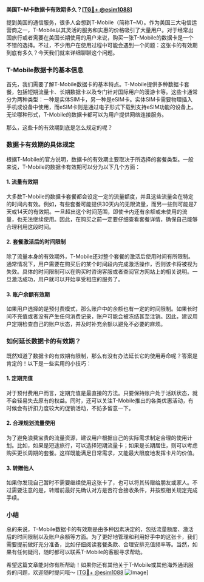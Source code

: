 **美国T~M卡数据卡有效期多久？[[TG💪+ @esim1088](https://t.me/s/esim1088)]**

提到美国的通信服务，很多人会想到T-Mobile（简称T~M）。作为美国三大电信运营商之一，T-Mobile以其灵活的服务和实惠的价格吸引了大量用户。对于经常出国旅行或者需要在美国长期使用的用户来说，购买一张T-Mobile的数据卡是一个不错的选择。不过，不少用户在使用过程中可能会遇到一个问题：这张卡的有效期到底有多久？今天我们就来详细聊聊这个问题。

### T-Mobile数据卡的基本信息

首先，我们需要了解T-Mobile数据卡的基本特点。T-Mobile提供多种数据卡套餐，包括短期流量卡、长期数据卡以及专门针对国际用户的漫游卡等。这些卡通常分为两种类型：一种是实体SIM卡，另一种是eSIM卡。实体SIM卡需要物理插入手机或设备中使用，而eSIM卡则是通过电子形式下载到支持eSIM功能的设备上。无论哪种形式，T-Mobile的数据卡都可以为用户提供网络连接服务。

那么，这些卡的有效期到底是怎么规定的呢？

### 数据卡有效期的具体规定

根据T-Mobile的官方说明，数据卡的有效期主要取决于所选择的套餐类型。一般来说，T-Mobile的数据卡有效期可以分为以下几个方面：

#### 1. 流量有效期
大多数T-Mobile的数据卡套餐都会设定一定的流量额度，并且这些流量会在特定的时间内有效。例如，有些套餐可能提供30天内的无限流量，而另一些则可能是7天或14天的有效期。一旦超出这个时间范围，即使卡内还有余额或未使用的流量，也无法继续使用。因此，在购买之前一定要仔细查看套餐详情，确保自己能够合理利用这段时间。

#### 2. 套餐激活后的时间限制
除了流量本身的有效期外，T-Mobile还对整个套餐的激活后使用时间有所限制。通常情况下，用户需要在购买后的某个时间段内完成激活操作，否则该卡将被视为失效。具体的时间限制可以在购买时咨询客服或者查阅官方网站上的相关说明。一旦激活成功，用户就可以开始享受相应的服务了。

#### 3. 账户余额有效期
如果用户选择的是预付费模式，那么账户中的余额也有一定的时间限制。如果长时间不充值或者没有产生任何消费记录，账户可能会被冻结甚至注销。因此，建议用户定期检查自己的账户状态，并及时补充余额以避免不必要的麻烦。

### 如何延长数据卡的有效期？

既然知道了数据卡的有效期有限制，那么有没有办法延长它的使用寿命呢？答案是肯定的！以下是一些实用的小技巧：

#### 1. 定期充值
对于预付费用户而言，定期充值是最直接的方法。只要保持账户处于活跃状态，就不会轻易失去原有的权益。同时，还可以关注T-Mobile推出的各类优惠活动，有时候会有折扣力度较大的促销活动，不妨多留意一下。

#### 2. 合理规划流量使用
为了避免浪费宝贵的流量资源，建议用户根据自己的实际需求制定合理的使用计划。比如，如果是短途旅行，可以选择短期流量卡；如果是长期居住，则可以考虑购买更长周期的套餐。这样既能满足日常需求，又能最大限度地发挥卡片的价值。

#### 3. 转赠他人
如果你发现自己暂时不需要继续使用这张卡了，也可以将其转赠给朋友或家人。不过需要注意的是，转赠前最好先确认对方是否符合接收条件，并按照相关规定完成手续。

### 小结

总的来说，T-Mobile数据卡的有效期是由多种因素决定的，包括流量额度、激活后的时间限制以及账户余额等方面。为了更好地管理和利用好手中的这张卡，我们需要提前做好充分准备，比如仔细阅读套餐条款、合理安排充值频率等。当然，如果有任何疑问，随时都可以联系T-Mobile的客服寻求帮助。

希望这篇文章能对你有所帮助！如果你还有其他关于T-Mobile或其他海外通讯服务的问题，欢迎随时提问哦～ [[TG💪+ @esim1088](https://t.me/s/esim1088) ![Image](https://i.postimg.cc/4NQfJmqS/Snipaste-2025-05-13-00-14-12.png)]